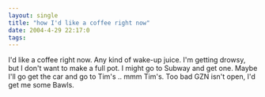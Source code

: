 ```yaml
---
layout: single
title: "how I'd like a coffee right now"
date: 2004-4-29 22:17:0
tags: 
---
```


I'd like a coffee right now. Any kind of wake-up juice. I'm getting drowsy, but I don't want to make a full pot. I might go to Subway and get one. Maybe I'll go get the car and go to Tim's .. mmm Tim's. Too bad GZN isn't open, I'd get me some Bawls.


